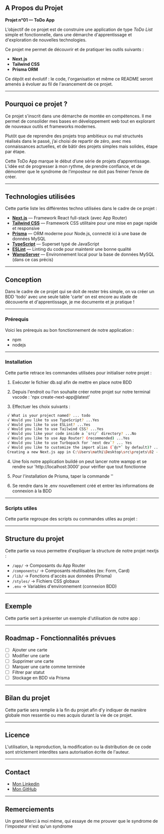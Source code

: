 <!-- A Propos -->
## A Propos du Projet

**Projet n°01 — ToDo App**

L’objectif de ce projet est de construire une application de type *ToDo List* simple et fonctionnelle, dans une démarche d'apprentissage et d'exploration de nouvelles technologies.

Ce projet me permet de découvrir et de pratiquer les outils suivants :
- **Next.js**
- **Tailwind CSS**
- **Prisma ORM**

Ce dépôt est évolutif : le code, l'organisation et même ce README seront amenés à évoluer au fil de l'avancement de ce projet.


***
<!-- Pourquoi ce projet -->
## Pourquoi ce projet ?

Ce projet s'inscrit dans une démarche de montée en compétences. Il me permet de consolider mes bases en développement web tout en explorant de nouveaux outils et frameworks modernes.

Plutôt que de reprendre des projets trop ambitieux ou mal structurés réalisés dans le passé, j’ai choisi de repartir de zéro, avec mes connaissances actuelles, et de bâtir des projets simples mais solides, étape par étape.

Cette ToDo App marque le début d’une série de projets d’apprentissage. L’idée est de progresser à mon rythme, de prendre confiance, et de démontrer que le syndrome de l’imposteur ne doit pas freiner l’envie de créer.


***
<!-- Liste des Tech -->
## Technologies utilisées

Cette partie liste les différentes techno utilisées dans le cadre de ce projet :

- [**Next.js**](https://nextjs.org/) — Framework React full-stack (avec App Router)
- [**Tailwind CSS**](https://tailwindcss.com/) — Framework CSS utilitaire pour une mise en page rapide et responsive
- [**Prisma**](https://www.prisma.io/) — ORM moderne pour Node.js, connecté ici à une base de données MySQL
- [**TypeScript**](https://www.typescriptlang.org/) — Superset typé de JavaScript
- [**ESLint**](https://eslint.org/) — Linting du code pour maintenir une bonne qualité
- [**WampServer**](https://www.wampserver.com/) — Environnement local pour la base de données MySQL (dans ce cas précis)

***
<!-- Conception -->
## Conception

Dans le cadre de ce projet qui se doit de rester très simple, on va créer un BDD 'todo' avec une seule table 'carte' on est encore au stade de découverte et d'apprentissage, je me documente et je pratique !

***
<!-- Prérequis -->
### Prérequis

Voici les prérequis au bon fonctionnement de notre application :
- npm
- nodejs

***
<!-- Installation -->
### Installation

Cette partie retrace les commandes utilisées pour initialiser notre projet :

1. Exécuter le fichier db.sql afin de mettre en place notre BDD

2. Depuis l'endroit ou l'on souhaite créer notre projet sur notre terminal vscode : 'npx create-next-app@latest'

3.  Effectuer les choix suivants :
   ```sh
    √ What is your project named? ... todo
    √ Would you like to use TypeScript? ...Yes
    √ Would you like to use ESLint? ...Yes
    √ Would you like to use Tailwind CSS? ...Yes
    √ Would you like your code inside a `src/` directory? ...No
    √ Would you like to use App Router? (recommended) ...Yes
    √ Would you like to use Turbopack for `next dev`? ... Yes
    √ Would you like to customize the import alias (`@/*` by default)? ...No
    Creating a new Next.js app in C:\Users\mathi\Desktop\src\projets\02 - To Do App\todo...
   ```

4. Une fois notre application buildé on peut lancer notre wampp et se rendre sur 'http://localhost:3000' pour
 vérifier que tout fonctionne

5. Pour l'installation de Prisma, taper la commande ''

6. Se rendre dans le .env nouvellement créé et entrer les informations de connexion à la BDD

***
<!-- Scripts utiles -->
### Scripts utiles

Cette partie regroupe des scripts ou commandes utiles au projet :

***
<!-- Structure du projet -->
## Structure du projet

Cette partie va nous permettre d'expliquer la structure de notre projet nextjs :
- `/app/` → Composants du App Router
- `/components/` → Composants réutilisables (ex: Form, Card)
- `/lib/` → Fonctions d'accès aux données (Prisma)
- `/styles/` → Fichiers CSS globaux
- `.env` → Variables d'environnement (connexion BDD)

***
<!-- Exemple -->
## Exemple

Cette partie sert à présenter un exemple d'utilisation de notre app :

***
<!-- Roadmap -->
## Roadmap - Fonctionnalités prévues

- [ ] Ajouter une carte
- [ ] Modifier une carte
- [ ] Supprimer une carte
- [ ] Marquer une carte comme terminée
- [ ] Filtrer par statut
- [ ] Stockage en BDD via Prisma

***
<!-- Bilan du projet -->
## Bilan du projet

Cette partie sera remplie à la fin du projet afin d'y indiquer de manière globale mon ressentie ou mes acquis durant la vie de ce projet.

***
<!-- Licence -->
## Licence

L'utilisation, la reproduction, la modification ou la distribution de ce code sont strictement interdites sans autorisation écrite de l'auteur.

***
<!-- Contact -->
## Contact

- [Mon Linkedin](https://www.linkedin.com/in/mathieu-wilkosz/)
- [Mon GitHub](https://github.com/MathieuWil)

***
<!-- Remerciements -->
## Remerciements

Un grand Merci à moi même, qui essaye de me prouver que le syndrome de l'imposteur n'est qu'un syndrome